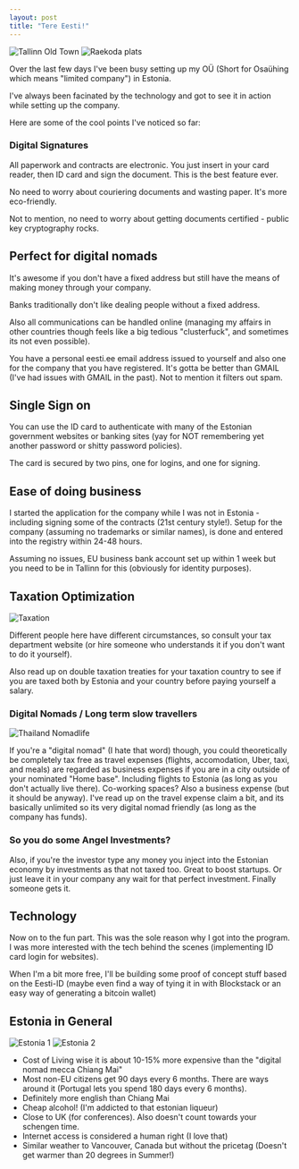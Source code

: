 ```yaml
---
layout: post
title: "Tere Eesti!"
---
```


![Tallinn Old Town](https://images.itinerantfoodie.com/uploads/tere-eesti/tallinn-old-town-1.jpg)
![Raekoda plats](https://images.itinerantfoodie.com/uploads/tere-eesti/IMG_2711.png)

Over the last few days I've been busy setting up my OÜ (Short for Osaühing which means "limited company") in Estonia.

I've always been facinated by the technology and got to see it in action while setting up the company.

Here are some of the cool points I've noticed so far:

### Digital Signatures

All paperwork and contracts are electronic. You just insert in your card reader, then ID card and sign the document. This is the best feature ever.

No need to worry about couriering documents and wasting paper. It's more eco-friendly.

Not to mention, no need to worry about getting documents certified - public key cryptography rocks.

## Perfect for digital nomads

It's awesome if you don't have a fixed address but still have the means of making money through your company.

Banks traditionally don't like dealing people without a fixed address.

Also all communications can be handled online (managing my affairs in other countries though feels like a big tedious "clusterfuck", and sometimes its not even possible).

You have a personal eesti.ee email address issued to yourself and also one for the company that you have registered. It's gotta be better than GMAIL (I've had issues with GMAIL in the past). Not to mention it filters out spam.

## Single Sign on

You can use the ID card to authenticate with many of the Estonian government websites or banking sites (yay for NOT remembering yet another password or shitty password policies).

The card is secured by two pins, one for logins, and one for signing.

## Ease of doing business

I started the application for the company while I was not in Estonia - including signing some of the contracts (21st century style!). Setup for the company (assuming no trademarks or similar names), is done and entered into the registry within 24-48 hours.

Assuming no issues, EU business bank account set up within 1 week but you need to be in Tallinn for this (obviously for identity purposes).

## Taxation Optimization

![Taxation](http://www.nolim1t.co/taxes.jpg)

Different people here have different circumstances, so consult your tax department website (or hire someone who understands it if you don't want to do it yourself).

Also read up on double taxation treaties for your taxation country to see if you are taxed both by Estonia and your country before paying yourself a salary.

### Digital Nomads / Long term slow travellers

![Thailand Nomadlife](https://images.itinerantfoodie.com/uploads/nomadlife-thailand/FullSizeRender.jpg)

If you're a "digital nomad" (I hate that word) though, you could theoretically be completely tax free as travel expenses (flights, accomodation, Uber, taxi, and meals) are regarded as business expenses if you are in a city outside of your nominated "Home base". Including flights to Estonia (as long as you don't actually live there). Co-working spaces? Also a business expense (but it should be anyway). I've read up on the travel expense claim a bit, and its basically unlimited so its very digital nomad friendly (as long as the company has funds).

### So you do some Angel Investments?

Also, if you're the investor type any money you inject into the Estonian economy by investments as that not taxed too. Great to boost startups. Or just leave it in your company any wait for that perfect investment. Finally someone gets it.


## Technology

Now on to the fun part. This was the sole reason why I got into the program. I was more interested with the tech behind the scenes (implementing ID card login for websites).

When I'm a bit more free, I'll be building some proof of concept stuff based on the Eesti-ID (maybe even find a way of tying it in with Blockstack or an easy way of generating a bitcoin wallet)

## Estonia in General

![Estonia 1](https://images.itinerantfoodie.com/uploads/tere-eesti/IMG_2792.png)
![Estonia 2](https://images.itinerantfoodie.com/uploads/tere-eesti/IMG_2793.png)

* Cost of Living wise it is about 10-15% more expensive than the "digital nomad mecca Chiang Mai"
* Most non-EU citizens get 90 days every 6 months. There are ways around it (Portugal lets you spend 180 days every 6 months).
* Definitely more english than Chiang Mai
* Cheap alcohol! (I'm addicted to that estonian liqueur)
* Close to UK (for conferences). Also doesn't count towards your schengen time.
* Internet access is considered a human right (I love that)
* Similar weather to Vancouver, Canada but without the pricetag (Doesn't get warmer than 20 degrees in Summer!)
